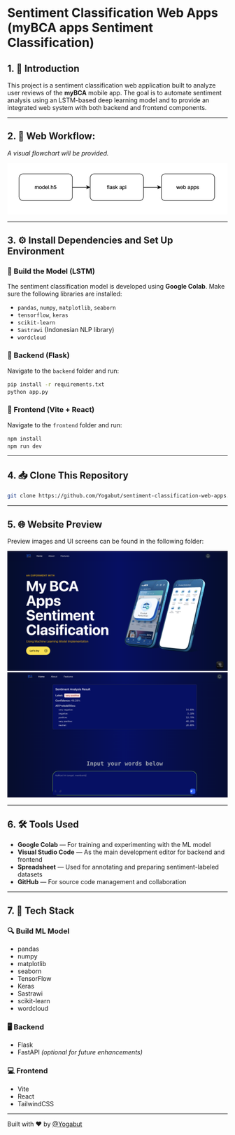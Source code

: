 
# Sentiment Classification Web Apps (myBCA apps Sentiment Classification)

## 1. 🧠 Introduction

This project is a sentiment classification web application built to analyze user reviews of the **myBCA** mobile app. The goal is to automate sentiment analysis using an LSTM-based deep learning model and to provide an integrated web system with both backend and frontend components.

---

## 2. 🔁 Web Workflow:

*A visual flowchart will be provided.*

![](./preview/flow.png)

---

## 3. ⚙️ Install Dependencies and Set Up Environment

### 🔹 Build the Model (LSTM)
The sentiment classification model is developed using **Google Colab**. Make sure the following libraries are installed:

- `pandas`, `numpy`, `matplotlib`, `seaborn`  
- `tensorflow`, `keras`  
- `scikit-learn`  
- `Sastrawi` (Indonesian NLP library)  
- `wordcloud`  

### 🔹 Backend (Flask)
Navigate to the `backend` folder and run:
```bash
pip install -r requirements.txt
python app.py
````

### 🔹 Frontend (Vite + React)

Navigate to the `frontend` folder and run:

```bash
npm install
npm run dev
```

---

## 4. 📥 Clone This Repository

```bash
git clone https://github.com/Yogabut/sentiment-classification-web-apps.git
```

---

## 5. 🌐 Website Preview

Preview images and UI screens can be found in the following folder:

![](./preview/landing_page.png)
![](./preview/main_feature.png)


---

## 6. 🛠️ Tools Used

* **Google Colab** — For training and experimenting with the ML model
* **Visual Studio Code** — As the main development editor for backend and frontend
* **Spreadsheet** — Used for annotating and preparing sentiment-labeled datasets
* **GitHub** — For source code management and collaboration

---

## 7. 🚀 Tech Stack

### 🔍 Build ML Model

* pandas
* numpy
* matplotlib
* seaborn
* TensorFlow
* Keras
* Sastrawi
* scikit-learn
* wordcloud

### 🖥️ Backend

* Flask
* FastAPI *(optional for future enhancements)*

### 💻 Frontend

* Vite
* React
* TailwindCSS

---

Built with ❤️ by [@Yogabut](https://github.com/Yogabut)

